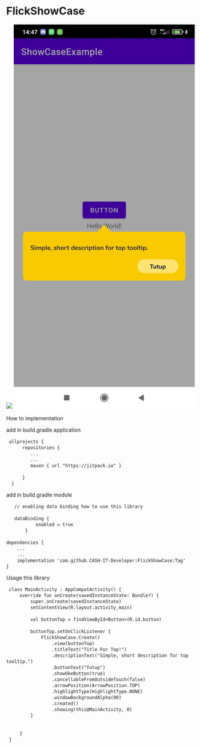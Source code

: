 # FlickShowCase
[![](https://jitpack.io/v/CASH-IT-Developer/FlickShowCase.svg)](https://jitpack.io/#CASH-IT-Developer/FlickShowCase)
![alt text](https://raw.githubusercontent.com/CASH-IT-Developer/FlickShowCase/main/ss1.jpeg)

   How to implementation
   
   
   add in build.gradle application
   
     allprojects {
          repositories {
             ...
             ...
             maven { url "https://jitpack.io" }

          }
      }
    
   add in build.gradle module
   
       // enabling data binding how to use this library
       
       dataBinding {
               enabled = true
           }
    
    dependencies {
        ...
        ...
        implementation 'com.github.CASH-IT-Developer:FlickShowCase:Tag'
    }
    
    
  Usage this library
  
     class MainActivity : AppCompatActivity() {
         override fun onCreate(savedInstanceState: Bundle?) {
             super.onCreate(savedInstanceState)
             setContentView(R.layout.activity_main)
     
             val buttonTop = findViewById<Button>(R.id.button)
     
             buttonTop.setOnClickListener {
                 FlickShowCase.Create()
                     .view(buttonTop)
                     .titleText("Title For Top!")
                     .descriptionText("Simple, short description for top tooltip.")
                     .buttonText("Tutup")
                     .showOkeButton(true)
                     .cancellableFromOutsideTouch(false)
                     .arrowPosition(ArrowPosition.TOP)
                     .highlightType(HighlightType.NONE)
                     .windowBackgroundAlpha(90)
                     .created()
                     .showing(this@MainActivity, 0)
             }
     
     
         }
     }

